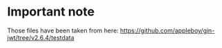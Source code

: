 # Important note
Those files have been taken from here: https://github.com/appleboy/gin-jwt/tree/v2.6.4/testdata
